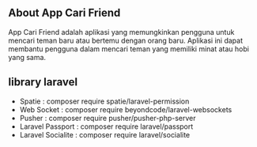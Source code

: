 ## About App Cari Friend
App Cari Friend adalah aplikasi yang memungkinkan pengguna untuk mencari teman baru atau bertemu dengan orang baru. Aplikasi ini dapat membantu pengguna dalam mencari teman yang memiliki minat atau hobi yang sama.


## library laravel
- Spatie : composer require spatie/laravel-permission
- Web Socket  : composer require beyondcode/laravel-websockets
- Pusher : composer require pusher/pusher-php-server
- Laravel Passport : composer require laravel/passport
- Laravel Socialite : composer require laravel/socialite

